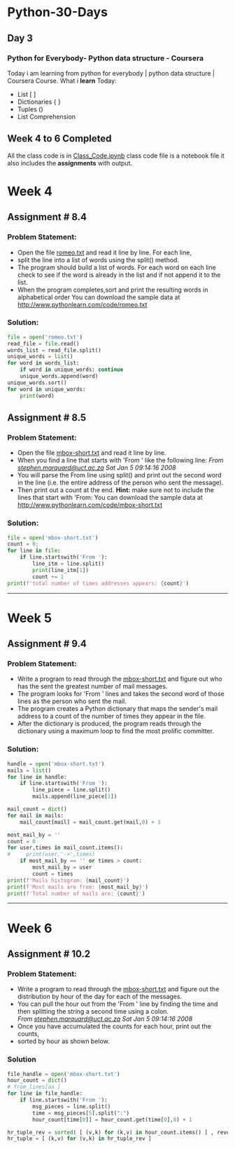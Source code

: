 # Python-30-Days
## Day 3
### Python for Everybody- Python data structure - Coursera
Today i am learning from python for everybody | python data structure | Coursera Course.
What i **learn** Today:
- List [ ]
- Dictionaries { }
- Tuples ()
- List Comprehension

## Week 4 to 6 Completed
All the class code is in [Class_Code.ipynb]('/Class_Code.ipynb') class code file is a notebook file it also includes the **assignments** with output.
# Week 4 
## Assignment # 8.4
### **Problem Statement:**
- Open the file [romeo.txt](/romeo.txt) and read it line by line. For each line, 
- split the line into a list of words using the split() method. 
- The program should build a list of words. For each word on each line check to see if the word is already
    in the list and if not append it to the list. 
- When the program completes,sort and print the resulting words in alphabetical order
You can download the sample data at http://www.pythonlearn.com/code/romeo.txt

### **Solution:**
```python
file = open('romeo.txt')
read_file = file.read()
words_list = read_file.split()
unique_words = list()
for word in words_list:
    if word in unique_words: continue
    unique_words.append(word)
unique_words.sort()
for word in unique_words:
    print(word)
```
## Assignment # 8.5
### **Problem Statement:**
- Open the file [mbox-short.txt](/mbox-short.txt) and read it line by line. 
- When you find a line that starts with 'From ' like the following line: *From stephen.marquard@uct.ac.za Sat Jan  5 09:14:16 2008*
- You will parse the From line using split() and print out the second word in the line (i.e. the entire address of the person who sent the message). 
- Then print out a count at the end.
**Hint:** make sure not to include the lines that start with 'From:
You can download the sample data at http://www.pythonlearn.com/code/mbox-short.txt
### **Solution:**
```python
file = open('mbox-short.txt')
count = 0;
for line in file:
    if line.startswith('From '): 
        line_itm = line.split()
        print(line_itm[1])
        count += 1
print(f'total number of times addresses appears: {count}')
```
----
# Week 5
## Assignment # 9.4
### **Problem Statement:**
- Write a program to read through the [mbox-short.txt](/mbox-short.txt) and figure out who has the sent the greatest number of mail messages. 
- The program looks for 'From ' lines and takes the second word of those lines as the person who sent the mail.
- The program creates a Python dictionary that maps the sender's mail address to a count of the number of times they appear in the file. 
- After the dictionary is produced, the program reads through the dictionary using a maximum loop to find the most prolific committer.

### **Solution:**
```python
handle = open('mbox-short.txt')
mails = list()
for line in handle:
    if line.startswith('From '):
        line_piece = line.split()
        mails.append(line_piece[1])

mail_count = dict()
for mail in mails:
    mail_count[mail] = mail_count.get(mail,0) + 1

most_mail_by = ''
count = 0
for user,times in mail_count.items():
#     print(user,'->',times)
    if most_mail_by == '' or times > count:
        most_mail_by = user
        count = times
print(f'Mails histogram: {mail_count}')
print(f'Most mails are from: {most_mail_by}')
print(f'Total number of mails are: {count}')
```
----
# Week 6
## Assignment # 10.2
### **Problem Statement:**
- Write a program to read through the [mbox-short.txt](/mbox-short.txt) and figure out the distribution by hour of the day for each of the messages.
- You can pull the hour out from the 'From ' line by finding the time and then splitting the string a second time using a colon. <br/> *From stephen.marquard@uct.ac.za Sat Jan  5 09:14:16 2008*
- Once you have accumulated the counts for each hour, print out the counts,
- sorted by hour as shown below.

### **Solution**
```python
file_handle = open('mbox-short.txt')
hour_count = dict()
# from_lines[aa ]
for line in file_handle:
    if line.startswith('From '):
        msg_pieces = line.split()
        time = msg_pieces[5].split(":")
        hour_count[time[0]] = hour_count.get(time[0],0) + 1

hr_tuple_rev = sorted( [ (v,k) for (k,v) in hour_count.items() ] , reverse= True )
hr_tuple = [ (k,v) for (v,k) in hr_tuple_rev ]
```